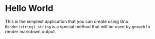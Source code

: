 # Hello World

This is the simplest application that you can create using Gno. `Render(string) string` is a special method that will be used by `gnoweb` to render markdown output.
